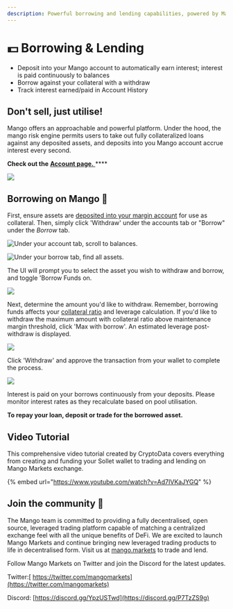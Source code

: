 ```yaml
---
description: Powerful borrowing and lending capabilities, powered by Mango.
---
```


# 💵 Borrowing & Lending

* Deposit into your Mango account to automatically earn interest; interest is paid continuously to balances
* Borrow against your collateral with a withdraw
* Track interest earned/paid in Account History

## Don't sell, just utilise!

Mango offers an approachable and powerful platform. Under the hood, the mango risk engine permits users to take out fully collateralized loans against any deposited assets, and deposits into you Mango account accrue interest every second.

**Check out the** [**Account page.** ](https://trade.mango.markets/account)\*\*\*\*

![](../.gitbook/assets/bororor.png)

## **Borrowing on Mango** 🥭

First, ensure assets are [deposited into your margin account](https://docs.mango.markets/tutorials/getting-started#creating-a-margin-account-and-depositing-funds) for use as collateral. Then, simply click 'Withdraw' under the accounts tab or "Borrow" under the _Borrow_ tab.

![Under your account tab, scroll to balances.](../.gitbook/assets/wijegh1.png)

![Under your borrow tab, find all assets.](../.gitbook/assets/wijegh2.png)

The UI will prompt you to select the asset you wish to withdraw and borrow, and toggle 'Borrow Funds on.

![](../.gitbook/assets/borororor.png)

Next, determine the amount you'd like to withdraw. Remember, borrowing funds affects your [collateral ratio](https://app.gitbook.com/@blockworksfoundation/s/mango/\~/drafts/-MZPLylXCNfAFWlrfxMI/tutorials/trade-on-mango.markets#how-to-trade-with-leverage) and leverage calculation. If you'd like to withdraw the maximum amount with collateral ratio above maintenance margin threshold, click 'Max with borrow'. An estimated leverage post-withdraw is displayed.

![](../.gitbook/assets/borororor2.png)

Click 'Withdraw' and approve the transaction from your wallet to complete the process.

![](../.gitbook/assets/borororor5.png)

Interest is paid on your borrows continuously from your deposits. Please monitor interest rates as they recalculate based on pool utilisation.

**To repay your loan, deposit or trade for the borrowed asset.**

## **Video Tutorial**

This comprehensive video tutorial created by CryptoData covers everything from creating and funding your Sollet wallet to trading and lending on Mango Markets exchange.

{% embed url="https://www.youtube.com/watch?v=Ad7IVKaJYGQ" %}

## **Join the community** 👾

The Mango team is committed to providing a fully decentralised, open source, leveraged trading platform capable of matching a centralized exchange feel with all the unique benefits of DeFi. We are excited to launch Mango Markets and continue bringing new leveraged trading products to life in decentralised form. Visit us at [mango.markets](https://mango.markets) to trade and lend.

Follow Mango Markets on Twitter and join the Discord for the latest updates.

Twitter:[ https://twitter.com/mangomarkets](https://twitter.com/mangomarkets)

Discord: [https://discord.gg/YpzUSTwd](https://discord.gg/P7TzZS9g)
